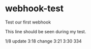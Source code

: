 # webhook-test
Test our first webhook

This line should be seen during my test.

1/8 update
3:18 change
3:21
3:30
334
